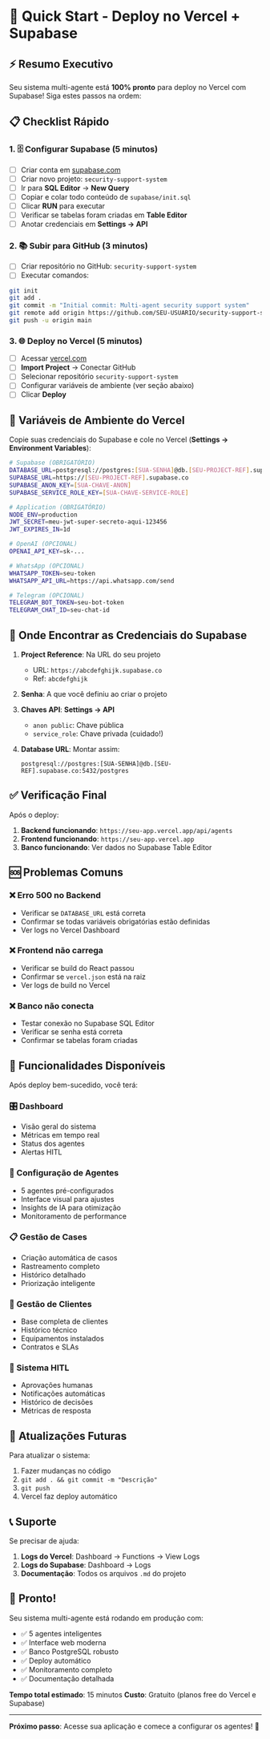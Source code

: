 # 🚀 Quick Start - Deploy no Vercel + Supabase

## ⚡ Resumo Executivo

Seu sistema multi-agente está **100% pronto** para deploy no Vercel com Supabase! Siga estes passos na ordem:

## 📋 Checklist Rápido

### 1. 🗄️ Configurar Supabase (5 minutos)
- [ ] Criar conta em [supabase.com](https://supabase.com)
- [ ] Criar novo projeto: `security-support-system`
- [ ] Ir para **SQL Editor** → **New Query**
- [ ] Copiar e colar todo conteúdo de `supabase/init.sql`
- [ ] Clicar **RUN** para executar
- [ ] Verificar se tabelas foram criadas em **Table Editor**
- [ ] Anotar credenciais em **Settings → API**

### 2. 📚 Subir para GitHub (3 minutos)
- [ ] Criar repositório no GitHub: `security-support-system`
- [ ] Executar comandos:
```bash
git init
git add .
git commit -m "Initial commit: Multi-agent security support system"
git remote add origin https://github.com/SEU-USUARIO/security-support-system.git
git push -u origin main
```

### 3. 🌐 Deploy no Vercel (5 minutos)
- [ ] Acessar [vercel.com](https://vercel.com)
- [ ] **Import Project** → Conectar GitHub
- [ ] Selecionar repositório `security-support-system`
- [ ] Configurar variáveis de ambiente (ver seção abaixo)
- [ ] Clicar **Deploy**

## 🔑 Variáveis de Ambiente do Vercel

Copie suas credenciais do Supabase e cole no Vercel (**Settings → Environment Variables**):

```bash
# Supabase (OBRIGATÓRIO)
DATABASE_URL=postgresql://postgres:[SUA-SENHA]@db.[SEU-PROJECT-REF].supabase.co:5432/postgres
SUPABASE_URL=https://[SEU-PROJECT-REF].supabase.co
SUPABASE_ANON_KEY=[SUA-CHAVE-ANON]
SUPABASE_SERVICE_ROLE_KEY=[SUA-CHAVE-SERVICE-ROLE]

# Application (OBRIGATÓRIO)
NODE_ENV=production
JWT_SECRET=meu-jwt-super-secreto-aqui-123456
JWT_EXPIRES_IN=1d

# OpenAI (OPCIONAL)
OPENAI_API_KEY=sk-...

# WhatsApp (OPCIONAL)
WHATSAPP_TOKEN=seu-token
WHATSAPP_API_URL=https://api.whatsapp.com/send

# Telegram (OPCIONAL)
TELEGRAM_BOT_TOKEN=seu-bot-token
TELEGRAM_CHAT_ID=seu-chat-id
```

## 🎯 Onde Encontrar as Credenciais do Supabase

1. **Project Reference**: Na URL do seu projeto
   - URL: `https://abcdefghijk.supabase.co`
   - Ref: `abcdefghijk`

2. **Senha**: A que você definiu ao criar o projeto

3. **Chaves API**: **Settings → API**
   - `anon public`: Chave pública
   - `service_role`: Chave privada (cuidado!)

4. **Database URL**: Montar assim:
   ```
   postgresql://postgres:[SUA-SENHA]@db.[SEU-REF].supabase.co:5432/postgres
   ```

## ✅ Verificação Final

Após o deploy:

1. **Backend funcionando**: `https://seu-app.vercel.app/api/agents`
2. **Frontend funcionando**: `https://seu-app.vercel.app`
3. **Banco funcionando**: Ver dados no Supabase Table Editor

## 🆘 Problemas Comuns

### ❌ Erro 500 no Backend
- Verificar se `DATABASE_URL` está correta
- Confirmar se todas variáveis obrigatórias estão definidas
- Ver logs no Vercel Dashboard

### ❌ Frontend não carrega
- Verificar se build do React passou
- Confirmar se `vercel.json` está na raiz
- Ver logs de build no Vercel

### ❌ Banco não conecta
- Testar conexão no Supabase SQL Editor
- Verificar se senha está correta
- Confirmar se tabelas foram criadas

## 📱 Funcionalidades Disponíveis

Após deploy bem-sucedido, você terá:

### 🎛️ Dashboard
- Visão geral do sistema
- Métricas em tempo real
- Status dos agentes
- Alertas HITL

### 🤖 Configuração de Agentes
- 5 agentes pré-configurados
- Interface visual para ajustes
- Insights de IA para otimização
- Monitoramento de performance

### 📋 Gestão de Cases
- Criação automática de casos
- Rastreamento completo
- Histórico detalhado
- Priorização inteligente

### 👥 Gestão de Clientes
- Base completa de clientes
- Histórico técnico
- Equipamentos instalados
- Contratos e SLAs

### 🔄 Sistema HITL
- Aprovações humanas
- Notificações automáticas
- Histórico de decisões
- Métricas de resposta

## 🔄 Atualizações Futuras

Para atualizar o sistema:
1. Fazer mudanças no código
2. `git add . && git commit -m "Descrição"`
3. `git push`
4. Vercel faz deploy automático

## 📞 Suporte

Se precisar de ajuda:
1. **Logs do Vercel**: Dashboard → Functions → View Logs
2. **Logs do Supabase**: Dashboard → Logs
3. **Documentação**: Todos os arquivos `.md` do projeto

## 🎉 Pronto!

Seu sistema multi-agente está rodando em produção com:
- ✅ 5 agentes inteligentes
- ✅ Interface web moderna
- ✅ Banco PostgreSQL robusto
- ✅ Deploy automático
- ✅ Monitoramento completo
- ✅ Documentação detalhada

**Tempo total estimado**: 15 minutos
**Custo**: Gratuito (planos free do Vercel e Supabase)

---

**Próximo passo**: Acesse sua aplicação e comece a configurar os agentes! 🚀
